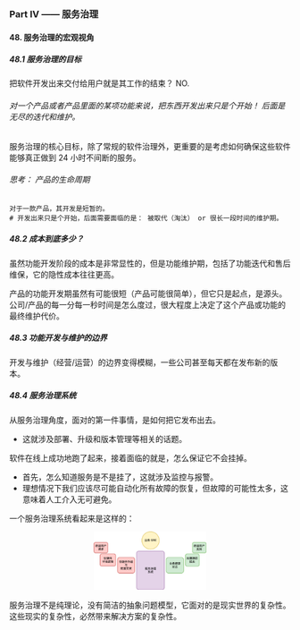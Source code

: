 ### Part IV —— 服务治理

#### 48. 服务治理的宏观视角

##### 48.1 服务治理的目标

把软件开发出来交付给用户就是其工作的结束？ NO.
###### 对一个产品或者产品里面的某项功能来说，把东西开发出来只是个开始！ 后面是无尽的迭代和维护。

服务治理的核心目标，除了常规的软件治理外，更重要的是考虑如何确保这些软件能够真正做到 24 小时不间断的服务。

###### 思考： 产品的生命周期
```
对于一款产品，其开发是短暂的。
# 开发出来只是个开始，后面需要面临的是： 被取代（淘汰） or 很长一段时间的维护期。
```

##### 48.2 成本到底多少？
虽然功能开发阶段的成本是非常显性的，但是功能维护期，包括了功能迭代和售后维保，它的隐性成本往往更高。

产品的功能开发期虽然有可能很短（产品可能很简单），但它只是起点，是源头。
公司/产品的每一分每一秒时间是怎么度过，很大程度上决定了这个产品或功能的最终维护代价。

##### 48.3 功能开发与维护的边界
开发与维护（经营/运营）的边界变得模糊，一些公司甚至每天都在发布新的版本。

##### 48.4 服务治理系统
从服务治理角度，面对的第一件事情，是如何把它发布出去。
* 这就涉及部署、升级和版本管理等相关的话题。

软件在线上成功地跑了起来，接着面临的就是，怎么保证它不会挂掉。
* 首先，怎么知道服务是不是挂了，这就涉及监控与报警。
* 理想情况下我们应该尽可能自动化所有故障的恢复，但故障的可能性太多，这意味着人工介入无可避免。

一个服务治理系统看起来是这样的：
<div align="center"><img src="pics/service-maintenance-system.png" width="40%"></div>

服务治理不是纯理论，没有简洁的抽象问题模型，它面对的是现实世界的复杂性。 这些现实的复杂性，必然带来解决方案的复杂性。
